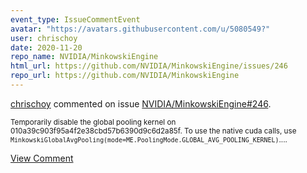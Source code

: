 ```yaml
---
event_type: IssueCommentEvent
avatar: "https://avatars.githubusercontent.com/u/5080549?"
user: chrischoy
date: 2020-11-20
repo_name: NVIDIA/MinkowskiEngine
html_url: https://github.com/NVIDIA/MinkowskiEngine/issues/246
repo_url: https://github.com/NVIDIA/MinkowskiEngine
---
```


<a href='https://github.com/chrischoy' target='_blank'>chrischoy</a> commented on issue <a href='https://github.com/NVIDIA/MinkowskiEngine/issues/246' target='_blank'>NVIDIA/MinkowskiEngine#246</a>.

<small>Temporarily disable the global pooling kernel on 010a39c903f95a4f2e38cbd57b6390d9c6d2a85f. To use the native cuda calls, use `MinkowskiGlobalAvgPooling(mode=ME.PoolingMode.GLOBAL_AVG_POOLING_KERNEL)`....</small>

<a href='https://github.com/NVIDIA/MinkowskiEngine/issues/246' target='_blank'>View Comment</a>